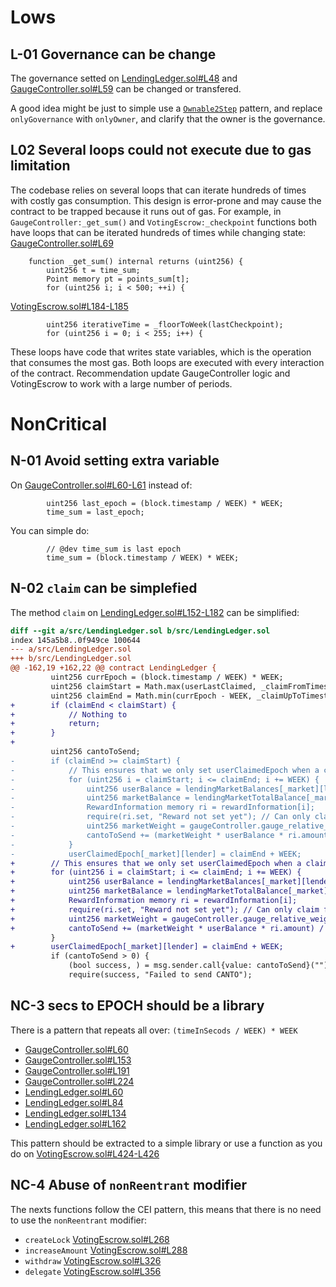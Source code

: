 # Lows

## L-01 Governance can be change

The governance setted on [LendingLedger.sol#L48](https://github.com/code-423n4/2023-08-verwa/blob/a693b4db05b9e202816346a6f9cada94f28a2698/src/LendingLedger.sol#L48) and [GaugeController.sol#L59](https://github.com/code-423n4/2023-08-verwa/blob/a693b4db05b9e202816346a6f9cada94f28a2698/src/GaugeController.sol#L59) can be changed or transfered.

A good idea might be just to simple use a [`Ownable2Step`](https://github.com/OpenZeppelin/openzeppelin-contracts/blob/master/contracts/access/Ownable2Step.sol) pattern, and replace `onlyGovernance` with `onlyOwner`, and clarify that the owner is the governance.

## L02 Several loops could not execute due to gas limitation

The codebase relies on several loops that can iterate hundreds of times with costly gas
consumption. This design is error-prone and may cause the contract to be trapped because
it runs out of gas.
For example, in `GaugeController:_get_sum()` and `VotingEscrow:_checkpoint` functions both have
loops that can be iterated hundreds of times while changing state:
[GaugeController.sol#L69](https://github.com/code-423n4/2023-08-verwa/blob/a693b4db05b9e202816346a6f9cada94f28a2698/src/GaugeController.sol#L69)
```solidity
    function _get_sum() internal returns (uint256) {
        uint256 t = time_sum;
        Point memory pt = points_sum[t];
        for (uint256 i; i < 500; ++i) {
```

[VotingEscrow.sol#L184-L185](https://github.com/code-423n4/2023-08-verwa/blob/a693b4db05b9e202816346a6f9cada94f28a2698/src/VotingEscrow.sol#L184-L185)
```solidity
        uint256 iterativeTime = _floorToWeek(lastCheckpoint);
        for (uint256 i = 0; i < 255; i++) {
```

These loops have code that writes state variables, which is the operation that consumes the most gas.
Both loops are executed with every interaction of the contract. 
Recommendation update GaugeController logic and VotingEscrow to work with a large number of periods.

# NonCritical

## N-01 Avoid setting extra variable
On [GaugeController.sol#L60-L61](https://github.com/code-423n4/2023-08-verwa/blob/a693b4db05b9e202816346a6f9cada94f28a2698/src/GaugeController.sol#L60-L61) instead of:
```solidity
        uint256 last_epoch = (block.timestamp / WEEK) * WEEK;
        time_sum = last_epoch;
```

You can simple do:
```solidity
        // @dev time_sum is last epoch
        time_sum = (block.timestamp / WEEK) * WEEK;
```

## N-02 `claim` can be simplefied

The method `claim` on [LendingLedger.sol#L152-L182](https://github.com/code-423n4/2023-08-verwa/blob/a693b4db05b9e202816346a6f9cada94f28a2698/src/LendingLedger.sol#L152-L182) can be simplified:
```diff
diff --git a/src/LendingLedger.sol b/src/LendingLedger.sol
index 145a5b8..0f949ce 100644
--- a/src/LendingLedger.sol
+++ b/src/LendingLedger.sol
@@ -162,19 +162,22 @@ contract LendingLedger {
         uint256 currEpoch = (block.timestamp / WEEK) * WEEK;
         uint256 claimStart = Math.max(userLastClaimed, _claimFromTimestamp);
         uint256 claimEnd = Math.min(currEpoch - WEEK, _claimUpToTimestamp);
+        if (claimEnd < claimStart) {
+            // Nothing to
+            return;
+        }
+
         uint256 cantoToSend;
-        if (claimEnd >= claimStart) {
-            // This ensures that we only set userClaimedEpoch when a claim actually happened
-            for (uint256 i = claimStart; i <= claimEnd; i += WEEK) {
-                uint256 userBalance = lendingMarketBalances[_market][lender][i];
-                uint256 marketBalance = lendingMarketTotalBalance[_market][i];
-                RewardInformation memory ri = rewardInformation[i];
-                require(ri.set, "Reward not set yet"); // Can only claim for epochs where rewards are set, even if it is set to 0
-                uint256 marketWeight = gaugeController.gauge_relative_weight_write(_market, i); // Normalized to 1e18
-                cantoToSend += (marketWeight * userBalance * ri.amount) / (1e18 * marketBalance); // (marketWeight / 1e18) * (userBalance / marketBalance) * ri.amount;
-            }
-            userClaimedEpoch[_market][lender] = claimEnd + WEEK;
+        // This ensures that we only set userClaimedEpoch when a claim actually happened
+        for (uint256 i = claimStart; i <= claimEnd; i += WEEK) {
+            uint256 userBalance = lendingMarketBalances[_market][lender][i];
+            uint256 marketBalance = lendingMarketTotalBalance[_market][i];
+            RewardInformation memory ri = rewardInformation[i];
+            require(ri.set, "Reward not set yet"); // Can only claim for epochs where rewards are set, even if it is set to 0
+            uint256 marketWeight = gaugeController.gauge_relative_weight_write(_market, i); // Normalized to 1e18
+            cantoToSend += (marketWeight * userBalance * ri.amount) / (1e18 * marketBalance); // (marketWeight / 1e18) * (userBalance / marketBalance) * ri.amount;
         }
+        userClaimedEpoch[_market][lender] = claimEnd + WEEK;
         if (cantoToSend > 0) {
             (bool success, ) = msg.sender.call{value: cantoToSend}("");
             require(success, "Failed to send CANTO");
```

## NC-3 secs to EPOCH should be a library

There is a pattern that repeats all over:
`(timeInSecods / WEEK) * WEEK`
- [GaugeController.sol#L60](https://github.com/code-423n4/2023-08-verwa/blob/a693b4db05b9e202816346a6f9cada94f28a2698/src/GaugeController.sol#L60)
- [GaugeController.sol#L153](https://github.com/code-423n4/2023-08-verwa/blob/a693b4db05b9e202816346a6f9cada94f28a2698/src/GaugeController.sol#L153)
- [GaugeController.sol#L191](https://github.com/code-423n4/2023-08-verwa/blob/a693b4db05b9e202816346a6f9cada94f28a2698/src/GaugeController.sol#L191)
- [GaugeController.sol#L224](https://github.com/code-423n4/2023-08-verwa/blob/a693b4db05b9e202816346a6f9cada94f28a2698/src/GaugeController.sol#L224)
- [LendingLedger.sol#L60](https://github.com/code-423n4/2023-08-verwa/blob/a693b4db05b9e202816346a6f9cada94f28a2698/src/LendingLedger.sol#L60)
- [LendingLedger.sol#L84](https://github.com/code-423n4/2023-08-verwa/blob/a693b4db05b9e202816346a6f9cada94f28a2698/src/LendingLedger.sol#L84)
- [LendingLedger.sol#L134](https://github.com/code-423n4/2023-08-verwa/blob/a693b4db05b9e202816346a6f9cada94f28a2698/src/LendingLedger.sol#L134)
- [LendingLedger.sol#L162](https://github.com/code-423n4/2023-08-verwa/blob/a693b4db05b9e202816346a6f9cada94f28a2698/src/LendingLedger.sol#L162)

This pattern should be extracted to a simple library or use a function as you do on [VotingEscrow.sol#L424-L426](https://github.com/code-423n4/2023-08-verwa/blob/a693b4db05b9e202816346a6f9cada94f28a2698/src/VotingEscrow.sol#L424-L426)

## NC-4 Abuse of `nonReentrant` modifier

The nexts functions follow the CEI pattern, this means that there is no need to use the `nonReentrant` modifier:
- `createLock` [VotingEscrow.sol#L268](https://github.com/code-423n4/2023-08-verwa/blob/a693b4db05b9e202816346a6f9cada94f28a2698/src/VotingEscrow.sol#L268)
- `increaseAmount` [VotingEscrow.sol#L288](https://github.com/code-423n4/2023-08-verwa/blob/a693b4db05b9e202816346a6f9cada94f28a2698/src/VotingEscrow.sol#L288)
- `withdraw` [VotingEscrow.sol#L326](https://github.com/code-423n4/2023-08-verwa/blob/a693b4db05b9e202816346a6f9cada94f28a2698/src/VotingEscrow.sol#L326)
- `delegate` [VotingEscrow.sol#L356](https://github.com/code-423n4/2023-08-verwa/blob/a693b4db05b9e202816346a6f9cada94f28a2698/src/VotingEscrow.sol#L356)
